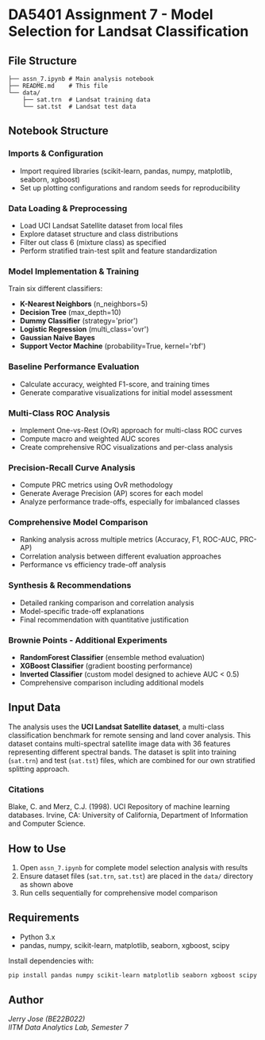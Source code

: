 # DA5401 Assignment 7 - Model Selection for Landsat Classification

## File Structure
```
├── assn_7.ipynb # Main analysis notebook
├── README.md    # This file
└── data/
    ├── sat.trn  # Landsat training data
    └── sat.tst  # Landsat test data
```

## Notebook Structure
### Imports & Configuration
- Import required libraries (scikit-learn, pandas, numpy, matplotlib, seaborn, xgboost)
- Set up plotting configurations and random seeds for reproducibility

### Data Loading & Preprocessing
- Load UCI Landsat Satellite dataset from local files
- Explore dataset structure and class distributions
- Filter out class 6 (mixture class) as specified
- Perform stratified train-test split and feature standardization

### Model Implementation & Training
Train six different classifiers:
- **K-Nearest Neighbors** (n_neighbors=5)
- **Decision Tree** (max_depth=10)
- **Dummy Classifier** (strategy='prior')
- **Logistic Regression** (multi_class='ovr')
- **Gaussian Naive Bayes**
- **Support Vector Machine** (probability=True, kernel='rbf')

### Baseline Performance Evaluation
- Calculate accuracy, weighted F1-score, and training times
- Generate comparative visualizations for initial model assessment

### Multi-Class ROC Analysis
- Implement One-vs-Rest (OvR) approach for multi-class ROC curves
- Compute macro and weighted AUC scores
- Create comprehensive ROC visualizations and per-class analysis

### Precision-Recall Curve Analysis
- Compute PRC metrics using OvR methodology
- Generate Average Precision (AP) scores for each model
- Analyze performance trade-offs, especially for imbalanced classes

### Comprehensive Model Comparison
- Ranking analysis across multiple metrics (Accuracy, F1, ROC-AUC, PRC-AP)
- Correlation analysis between different evaluation approaches
- Performance vs efficiency trade-off analysis

### Synthesis & Recommendations
- Detailed ranking comparison and correlation analysis
- Model-specific trade-off explanations
- Final recommendation with quantitative justification

### Brownie Points - Additional Experiments
- **RandomForest Classifier** (ensemble method evaluation)
- **XGBoost Classifier** (gradient boosting performance)
- **Inverted Classifier** (custom model designed to achieve AUC < 0.5)
- Comprehensive comparison including additional models


## Input Data
The analysis uses the **UCI Landsat Satellite dataset**, a multi-class classification benchmark for remote sensing and land cover analysis. This dataset contains multi-spectral satellite image data with 36 features representing different spectral bands. The dataset is split into training (`sat.trn`) and test (`sat.tst`) files, which are combined for our own stratified splitting approach.

### Citations
Blake, C. and Merz, C.J. (1998). UCI Repository of machine learning
databases. Irvine, CA: University of California, Department of Information and
Computer Science.

## How to Use
1. Open `assn_7.ipynb` for complete model selection analysis with results
2. Ensure dataset files (`sat.trn`, `sat.tst`) are placed in the `data/` directory as shown above
3. Run cells sequentially for comprehensive model comparison

## Requirements
- Python 3.x  
- pandas, numpy, scikit-learn, matplotlib, seaborn, xgboost, scipy

Install dependencies with:  
```bash
pip install pandas numpy scikit-learn matplotlib seaborn xgboost scipy
```

## Author

*Jerry Jose (BE22B022)*  
*IITM Data Analytics Lab, Semester 7*